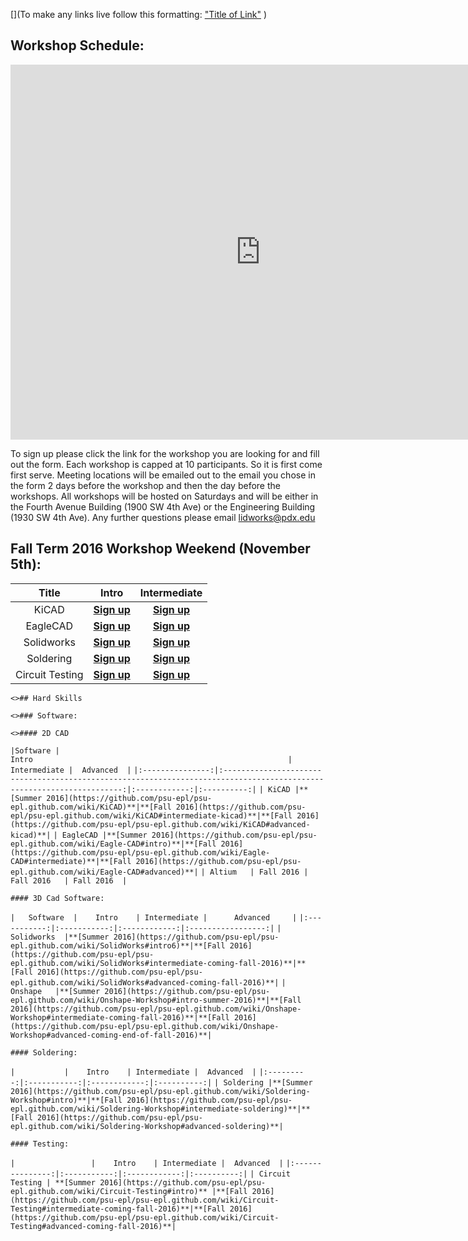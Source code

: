 [](To make any links live follow this formatting:
["Title of Link"](Link)
)

## Workshop Schedule:

<iframe src="https://calendar.google.com/calendar/embed?title=L.I.D.%20Workshops&amp;height=600&amp;wkst=1&amp;bgcolor=%23FFFFFF&amp;ctz=America%2FLos_Angeles" style="border-width:0" width="800" height="600" frameborder="0" scrolling="no" markdown="0">&nbsp;</iframe>


To sign up please click the link for the workshop you are looking for and fill out the form.  Each workshop is capped at 10 participants.  So it is first come first serve.  Meeting locations will be emailed out to the email you chose in the form 2 days before the workshop and then the day before the workshops.  All workshops will be hosted on Saturdays and will be either in the Fourth Avenue Building (1900 SW 4th Ave) or the Engineering Building (1930 SW 4th Ave).  Any further questions please email <lidworks@pdx.edu>

## Fall Term 2016 Workshop Weekend (November 5th):
|Title|Intro|Intermediate|
|:---------------:|:------------------------:|:---------:|
| KiCAD |**[Sign up](https://www.eventbrite.com/e/intro-to-kicad-tickets-28612343289)**|**[Sign up](https://www.eventbrite.com/e/intermediate-ki-cad-tickets-28612553919)**|
| EagleCAD |**[Sign up](https://www.eventbrite.com/e/intro-to-eagle-cad-tickets-28611075497)**|**[Sign up](https://www.eventbrite.com/e/intermediate-eagle-cad-tickets-28611615111)**|
| Solidworks  |**[Sign up](https://www.eventbrite.com/e/intro-to-solidworks-tickets-28612913996)**|**[Sign up](https://www.eventbrite.com/e/intermediate-soldiworks-tickets-28789756938)**|
| Soldering |**[Sign up](https://www.eventbrite.com/e/intro-to-soldering-tickets-28789936475)**|**[Sign up](https://www.eventbrite.com/e/intermediate-soldering-tickets-28790106985)**|
| Circuit Testing | **[Sign up](https://www.eventbrite.com/e/intro-to-circuit-testing-tickets-28849432429)** |**[Sign up](https://www.eventbrite.com/e/intermediate-circuit-testing-tickets-28849471546)**|

```<>## Hard Skills```

```<>### Software:```

```<>#### 2D CAD ```



```|Software |                                                         Intro                                                         | Intermediate |  Advanced  |```
```|:---------------:|:---------------------------------------------------------------------------------------------------------------------:|:------------:|:----------:|```
```| KiCAD |**[Summer 2016](https://github.com/psu-epl/psu-epl.github.com/wiki/KiCAD)**|**[Fall 2016](https://github.com/psu-epl/psu-epl.github.com/wiki/KiCAD#intermediate-kicad)**|**[Fall 2016](https://github.com/psu-epl/psu-epl.github.com/wiki/KiCAD#advanced-kicad)**|```
```| EagleCAD |**[Summer 2016](https://github.com/psu-epl/psu-epl.github.com/wiki/Eagle-CAD#intro)**|**[Fall 2016](https://github.com/psu-epl/psu-epl.github.com/wiki/Eagle-CAD#intermediate)**|**[Fall 2016](https://github.com/psu-epl/psu-epl.github.com/wiki/Eagle-CAD#advanced)**|```
```| Altium   | Fall 2016 |  Fall 2016   | Fall 2016  |```


```#### 3D Cad Software:```

```|   Software  |    Intro    | Intermediate |      Advanced     |```
```|:-----------:|:-----------:|:------------:|:-----------------:|```
```| Solidworks  |**[Summer 2016](https://github.com/psu-epl/psu-epl.github.com/wiki/SolidWorks#intro6)**|**[Fall 2016](https://github.com/psu-epl/psu-epl.github.com/wiki/SolidWorks#intermediate-coming-fall-2016)**|**[Fall 2016](https://github.com/psu-epl/psu-epl.github.com/wiki/SolidWorks#advanced-coming-fall-2016)**|```
```|   Onshape   |**[Summer 2016](https://github.com/psu-epl/psu-epl.github.com/wiki/Onshape-Workshop#intro-summer-2016)**|**[Fall 2016](https://github.com/psu-epl/psu-epl.github.com/wiki/Onshape-Workshop#intermediate-coming-fall-2016)**|**[Fall 2016](https://github.com/psu-epl/psu-epl.github.com/wiki/Onshape-Workshop#advanced-coming-end-of-fall-2016)**|```


```#### Soldering:```

```|           |    Intro    | Intermediate |  Advanced  |```
```|:---------:|:-----------:|:------------:|:----------:|```
```| Soldering |**[Summer 2016](https://github.com/psu-epl/psu-epl.github.com/wiki/Soldering-Workshop#intro)**|**[Fall 2016](https://github.com/psu-epl/psu-epl.github.com/wiki/Soldering-Workshop#intermediate-soldering)**|**[Fall 2016](https://github.com/psu-epl/psu-epl.github.com/wiki/Soldering-Workshop#advanced-soldering)**|```

```#### Testing:```

```|                 |    Intro    | Intermediate |  Advanced  |```
```|:---------------:|:-----------:|:------------:|:----------:|```
```| Circuit Testing | **[Summer 2016](https://github.com/psu-epl/psu-epl.github.com/wiki/Circuit-Testing#intro)** |**[Fall 2016](https://github.com/psu-epl/psu-epl.github.com/wiki/Circuit-Testing#intermediate-coming-fall-2016)**|**[Fall 2016](https://github.com/psu-epl/psu-epl.github.com/wiki/Circuit-Testing#advanced-coming-fall-2016)**|```



